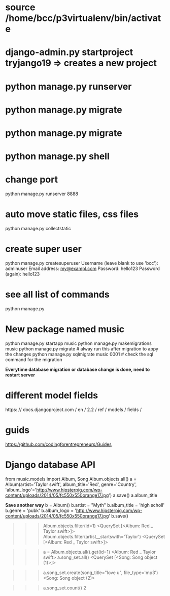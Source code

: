 # source /home/bcc/p3virtualenv/bin/activate
# django-admin.py startproject tryjango19 => creates a new project
# python manage.py runserver
# python manage.py migrate
# python manage.py migrate
# python manage.py shell
# change port
python manage.py runserver 8888
# auto move static files, css files
python manage.py collectstatic
# create super user
python manage.py createsuperuser
Username (leave blank to use 'bcc'): adminuser
Email address: my@exampl.com
Password: hello123
Password (again): hello123
# see all list of commands
python manage.py

# New package named music
python manage.py startapp music
python manage.py makemigrations music
python manage.py migrate # alway run this after migration to appy the changes
python manage.py sqlmigrate music 0001  # check the sql command for the migration

**Everytime database migration or database change is done, need to restart server**

# different model fields
https: // docs.djangoproject.com / en / 2.2 / ref / models / fields /
# guids
https://github.com/codingforentrepreneurs/Guides


# Django database API
from music.models import Album, Song
Album.objects.all()
a = Album(artist='Taylor swift', album_title='Red', genre='Country', 'album_logo'='http://www.hipsterpig.com/wp-content/uploads/2014/05/fc550x550orange17.jpg')
a.save()
a.album_title

**Save another way**
b = Album()
b.artist = "Myth"
b.album_title = 'high scholl'
b.genre = 'pubk'
b.album_logo = 'http://www.hipsterpig.com/wp-content/uploads/2014/05/fc550x550orange17.jpg'
b.save()


>>> Album.objects.filter(id=1)
<QuerySet [<Album: Red _ Taylor swift>]>
>>> Album.objects.filter(artist__startswith='Taylor')
<QuerySet [<Album: Red _ Taylor swift>]>

>>> a = Album.objects.all().get(id=1)
<Album: Red _ Taylor swift>
>>> a.song_set.all()
<QuerySet [<Song: Song object (1)>]>

>>> a.song_set.create(song_title="love u", file_type='mp3')
<Song: Song object (2)>

>>> a.song_set.count()
2





























